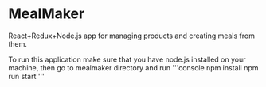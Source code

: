 # MealMaker
React+Redux+Node.js app for managing products and creating meals from them.

To run this application make sure that you have node.js installed on your machine, then go to mealmaker directory and run
'''console
npm install
npm run start
'''
